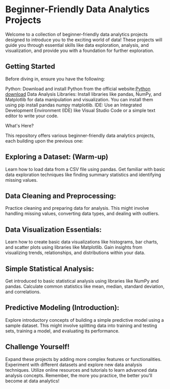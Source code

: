 # Beginner-Friendly Data Analytics Projects

Welcome to a collection of beginner-friendly data analytics projects designed to introduce you to the exciting world of data! 
These projects will guide you through essential skills like data exploration, analysis, and visualization, and provide you with a foundation for further exploration.

## Getting Started

Before diving in, ensure you have the following:

Python: Download and install Python from the official website:[Python download](https://www.python.org/downloads/)
Data Analysis Libraries: Install libraries like pandas, NumPy, and Matplotlib for data manipulation and visualization. 
You can install them using pip install pandas numpy matplotlib.
IDE: Use an Integrated Development Environment (IDE) like Visual Studio Code or a simple text editor to write your code.

What's Here?

This repository offers various beginner-friendly data analytics projects, each building upon the previous one:

## Exploring a Dataset: (Warm-up)

Learn how to load data from a CSV file using pandas.
Get familiar with basic data exploration techniques like finding summary statistics and identifying missing values.

## Data Cleaning and Preprocessing:

Practice cleaning and preparing data for analysis. This might involve handling missing values, converting data types, and dealing with outliers.

## Data Visualization Essentials:

Learn how to create basic data visualizations like histograms, bar charts, and scatter plots using libraries like Matplotlib.
Gain insights from visualizing trends, relationships, and distributions within your data.

## Simple Statistical Analysis:

Get introduced to basic statistical analysis using libraries like NumPy and pandas.
Calculate common statistics like mean, median, standard deviation, and correlations.

## Predictive Modeling (Introduction):

Explore introductory concepts of building a simple predictive model using a sample dataset.
This might involve splitting data into training and testing sets, training a model, and evaluating its performance.

## Challenge Yourself!

Expand these projects by adding more complex features or functionalities.
Experiment with different datasets and explore new data analysis techniques.
Utilize online resources and tutorials to learn advanced data analysis concepts.
Remember, the more you practice, the better you'll become at data analytics!

